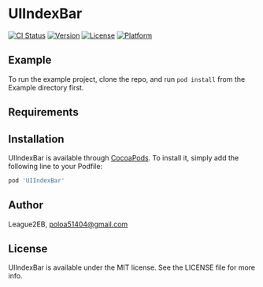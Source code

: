 # UIIndexBar

[![CI Status](https://img.shields.io/travis/League2EB/UIIndexBar.svg?style=flat)](https://travis-ci.org/League2EB/UIIndexBar)
[![Version](https://img.shields.io/cocoapods/v/UIIndexBar.svg?style=flat)](https://cocoapods.org/pods/UIIndexBar)
[![License](https://img.shields.io/cocoapods/l/UIIndexBar.svg?style=flat)](https://cocoapods.org/pods/UIIndexBar)
[![Platform](https://img.shields.io/cocoapods/p/UIIndexBar.svg?style=flat)](https://cocoapods.org/pods/UIIndexBar)

## Example

To run the example project, clone the repo, and run `pod install` from the Example directory first.

## Requirements

## Installation

UIIndexBar is available through [CocoaPods](https://cocoapods.org). To install
it, simply add the following line to your Podfile:

```ruby
pod 'UIIndexBar'
```

## Author

League2EB, poloa51404@gmail.com

## License

UIIndexBar is available under the MIT license. See the LICENSE file for more info.
